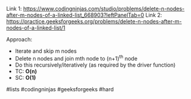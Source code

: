 Link 1: https://www.codingninjas.com/studio/problems/delete-n-nodes-after-m-nodes-of-a-linked-list_668903?leftPanelTab=0
Link 2: https://practice.geeksforgeeks.org/problems/delete-n-nodes-after-m-nodes-of-a-linked-list/1

Approach:
- Iterate and skip m nodes
- Delete n nodes and join mth node to (n+1)<sup>th</sup> node
- Do this recursively/iteratively (as required by the driver function)
- TC: **O(n)**
- SC: **O(1)**

#lists #codingninjas #geeksforgeeks #hard 